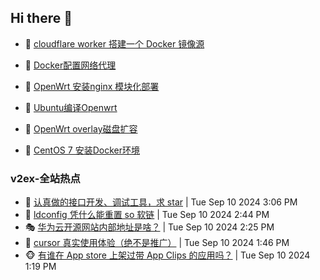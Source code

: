 ## Hi there 👋

<!--
**dkyg666/dkyg666** is a ✨ _special_ ✨ repository because its `README.md` (this file) appears on your GitHub profile.

Here are some ideas to get you started:

- 🔭 I’m currently working on ...
- 🌱 I’m currently learning ...
- 👯 I’m looking to collaborate on ...
- 🤔 I’m looking for help with ...
- 💬 Ask me about ...
- 📫 How to reach me: ...
- 😄 Pronouns: ...
- ⚡ Fun fact: ...
-->

<!-- BLOG-POST-LIST:START -->
- 🦩 [cloudflare worker 搭建一个 Docker 镜像源](http://blog.1996099.xyz/archives/cloudflare-worker-da-jian-yi-ge-docker-jing-xiang-zhan) 

- 🚦 [Docker配置网络代理](http://blog.1996099.xyz/archives/dockerpei-zhi-wang-luo-dai-li) 

- 🫶 [OpenWrt 安装nginx 模块化部署](http://blog.1996099.xyz/archives/openwrt-an-zhuang-nginx-mo-kuai-hua-bu-shu) 

- 🦄 [Ubuntu编译Openwrt](http://blog.1996099.xyz/archives/ubuntuzi-bian-yi-openwrt) 

- 🐻 [OpenWrt overlay磁盘扩容](http://blog.1996099.xyz/archives/openwrt-overlay) 

- 🤖 [CentOS 7 安装Docker环境](http://blog.1996099.xyz/archives/centos-docker) 
<!-- BLOG-POST-LIST:END -->

### v2ex-全站热点
<!-- v2ex:START -->
- 🥸 [认真做的接口开发、调试工具，求 star](https://www.v2ex.com/t/1071817#reply0) | Tue Sep 10 2024 3:06 PM
- 🤗 [ldconfig 凭什么能重置 so 软链](https://www.v2ex.com/t/1071811#reply0) | Tue Sep 10 2024 2:44 PM
- 🎭 [华为云开源网站内部地址是啥？](https://www.v2ex.com/t/1071809#reply0) | Tue Sep 10 2024 2:25 PM
- 🥷 [cursor 真实使用体验（绝不是推广）](https://www.v2ex.com/t/1071797#reply24) | Tue Sep 10 2024 1:46 PM
- 🐵 [有谁在 App store 上架过带 App Clips 的应用吗？](https://www.v2ex.com/t/1071789#reply0) | Tue Sep 10 2024 1:19 PM<!-- v2ex:END -->

